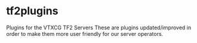 # tf2plugins
Plugins for the VTXCG TF2 Servers 
These are plugins updated/improved in order to make them more user friendly for our server operators.
